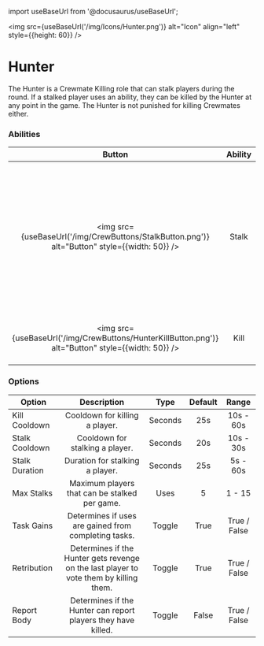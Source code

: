 import useBaseUrl from '@docusaurus/useBaseUrl';

<img src={useBaseUrl('/img/Icons/Hunter.png')} alt="Icon" align="left" style={{height: 60}} />
# Hunter

The Hunter is a Crewmate Killing role that can stalk players during the round. If a stalked player uses an ability, they can be killed by the Hunter at any point in the game. The Hunter is not punished for killing Crewmates either.

### Abilities

| Button | Ability | Description | Type |
|:----------:|:----------:|:-----------------:|:------:|
| <img src={useBaseUrl('/img/CrewButtons/StalkButton.png')} alt="Button" style={{width: 50}} /> | Stalk | Stalk any player of your choosing. If they use any ability while stalked, they’re added to the Hunter's hitlist and can be killed. | Player Interaction |
| <img src={useBaseUrl('/img/CrewButtons/HunterKillButton.png')} alt="Button" style={{width: 50}} /> | Kill | Kill any player that has been added to your hitlist. | Player Interaction |

### Options

| Option | Description | Type | Default | Range |
|----------|:-----------------:|:------:|:------:|:------:|
| Kill Cooldown | Cooldown for killing a player. | Seconds | 25s | 10s - 60s |
| Stalk Cooldown | Cooldown for stalking a player. | Seconds | 20s | 10s - 30s |
| Stalk Duration | Duration for stalking a player. | Seconds | 25s | 5s - 60s |
| Max Stalks | Maximum players that can be stalked per game. | Uses | 5 | 1 - 15 |
| Task Gains | Determines if uses are gained from completing tasks. | Toggle | True | True / False |
| Retribution | Determines if the Hunter gets revenge on the last player to vote them by killing them. | Toggle | True | True / False |
| Report Body | Determines if the Hunter can report players they have killed. | Toggle | False | True / False |
